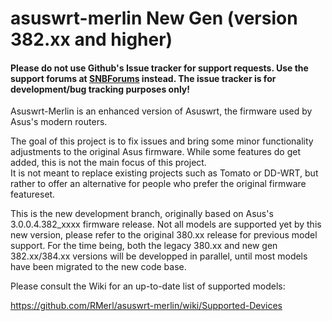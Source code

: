 asuswrt-merlin New Gen (version 382.xx and higher)
==================================================

#### Please do not use Github's Issue tracker for support requests.  Use the support forums at [SNBForums](https://www.snbforums.com/forums/asuswrt-merlin.42/) instead.  The issue tracker is for development/bug tracking purposes only!

Asuswrt-Merlin is an enhanced version of Asuswrt, the firmware used by Asus's modern routers.

The goal of this project is to fix issues and bring some minor functionality adjustments to the 
original Asus firmware.  While some features do get added, this is not the main focus of this project.  
It is not meant to replace existing projects such as Tomato or DD-WRT, but rather to offer an alternative 
for people who prefer the original firmware featureset.

This is the new development branch, originally based on Asus's 
3.0.0.4.382_xxxx firmware release.  Not all models are supported yet by this new version, 
please refer to the original 380.xx release for previous model support.  For the time 
being, both the legacy 380.xx and new gen 382.xx/384.xx versions will be developped 
in parallel, until most models have been migrated to the new code base.


Please consult the Wiki for an up-to-date list of supported models:

https://github.com/RMerl/asuswrt-merlin/wiki/Supported-Devices
